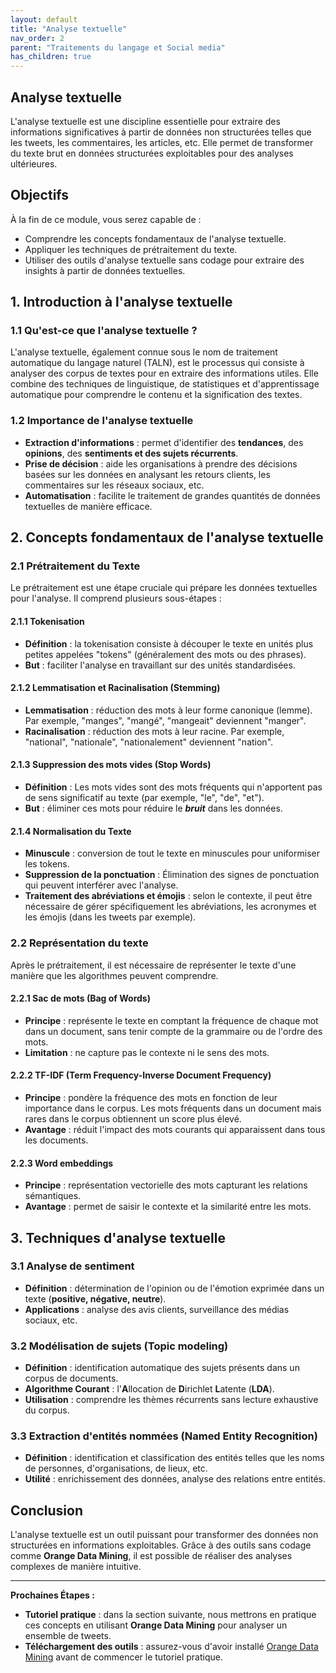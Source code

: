 ```yaml
---
layout: default
title: "Analyse textuelle"
nav_order: 2
parent: "Traitements du langage et Social media"
has_children: true
---
```


## Analyse textuelle

L'analyse textuelle est une discipline essentielle pour extraire des informations significatives à partir de données non structurées telles que les tweets, les commentaires, les articles, etc. Elle permet de transformer du texte brut en données structurées exploitables pour des analyses ultérieures.

## Objectifs 

À la fin de ce module, vous serez capable de :

- Comprendre les concepts fondamentaux de l'analyse textuelle.
- Appliquer les techniques de prétraitement du texte.
- Utiliser des outils d'analyse textuelle sans codage pour extraire des insights à partir de données textuelles.

## 1. Introduction à l'analyse textuelle

### 1.1 Qu'est-ce que l'analyse textuelle ?

L'analyse textuelle, également connue sous le nom de traitement automatique du langage naturel (TALN), est le processus qui consiste à analyser des corpus de textes pour en extraire des informations utiles. Elle combine des techniques de linguistique, de statistiques et d'apprentissage automatique pour comprendre le contenu et la signification des textes.

### 1.2 Importance de l'analyse textuelle

- **Extraction d'informations** : permet d'identifier des **tendances**, des **opinions**, des **sentiments et des sujets récurrents**.
- **Prise de décision** : aide les organisations à prendre des décisions basées sur les données en analysant les retours clients, les commentaires sur les réseaux sociaux, etc.
- **Automatisation** : facilite le traitement de grandes quantités de données textuelles de manière efficace.

## 2. Concepts fondamentaux de l'analyse textuelle

### 2.1 Prétraitement du Texte

Le prétraitement est une étape cruciale qui prépare les données textuelles pour l'analyse. Il comprend plusieurs sous-étapes :

#### 2.1.1 Tokenisation

- **Définition** : la tokenisation consiste à découper le texte en unités plus petites appelées "tokens" (généralement des mots ou des phrases).
- **But** : faciliter l'analyse en travaillant sur des unités standardisées.

#### 2.1.2 Lemmatisation et Racinalisation (Stemming)

- **Lemmatisation** : réduction des mots à leur forme canonique (lemme). Par exemple, "manges", "mangé", "mangeait" deviennent "manger".
- **Racinalisation** : réduction des mots à leur racine. Par exemple, "national", "nationale", "nationalement" deviennent "nation".

#### 2.1.3 Suppression des mots vides (Stop Words)

- **Définition** : Les mots vides sont des mots fréquents qui n'apportent pas de sens significatif au texte (par exemple, "le", "de", "et").
- **But** : éliminer ces mots pour réduire le ***bruit*** dans les données.

#### 2.1.4 Normalisation du Texte

- **Minuscule** : conversion de tout le texte en minuscules pour uniformiser les tokens.
- **Suppression de la ponctuation** : Élimination des signes de ponctuation qui peuvent interférer avec l'analyse.
- **Traitement des abréviations et émojis** : selon le contexte, il peut être nécessaire de gérer spécifiquement les abréviations, les acronymes et les émojis (dans les tweets par exemple).

### 2.2 Représentation du texte

Après le prétraitement, il est nécessaire de représenter le texte d'une manière que les algorithmes peuvent comprendre.

#### 2.2.1 Sac de mots (Bag of Words)

- **Principe** : représente le texte en comptant la fréquence de chaque mot dans un document, sans tenir compte de la grammaire ou de l'ordre des mots.
- **Limitation** : ne capture pas le contexte ni le sens des mots.

#### 2.2.2 TF-IDF (Term Frequency-Inverse Document Frequency)

- **Principe** : pondère la fréquence des mots en fonction de leur importance dans le corpus. Les mots fréquents dans un document mais rares dans le corpus obtiennent un score plus élevé.
- **Avantage** : réduit l'impact des mots courants qui apparaissent dans tous les documents.

#### 2.2.3 Word embeddings

- **Principe** : représentation vectorielle des mots capturant les relations sémantiques.
- **Avantage** : permet de saisir le contexte et la similarité entre les mots.

## 3. Techniques d'analyse textuelle

### 3.1 Analyse de sentiment

- **Définition** : détermination de l'opinion ou de l'émotion exprimée dans un texte (**positive, négative, neutre**).
- **Applications** : analyse des avis clients, surveillance des médias sociaux, etc.

### 3.2 Modélisation de sujets (Topic modeling)

- **Définition** : identification automatique des sujets présents dans un corpus de documents.
- **Algorithme Courant** : l'**A**llocation de **D**irichlet **L**atente (**LDA**).
- **Utilisation** : comprendre les thèmes récurrents sans lecture exhaustive du corpus.

### 3.3 Extraction d'entités nommées (Named Entity Recognition)

- **Définition** : identification et classification des entités telles que les noms de personnes, d'organisations, de lieux, etc.
- **Utilité** : enrichissement des données, analyse des relations entre entités.


## Conclusion

L'analyse textuelle est un outil puissant pour transformer des données non structurées en informations exploitables. Grâce à des outils sans codage comme **Orange Data Mining**, il est possible de réaliser des analyses complexes de manière intuitive.

---

**Prochaines Étapes :**

- **Tutoriel pratique** : dans la section suivante, nous mettrons en pratique ces concepts en utilisant **Orange Data Mining** pour analyser un ensemble de tweets.
- **Téléchargement des outils** : assurez-vous d'avoir installé [Orange Data Mining](/workshop/module2-analyse-donnees/section1-analyse-textuelle/outils.html) avant de commencer le tutoriel pratique.


